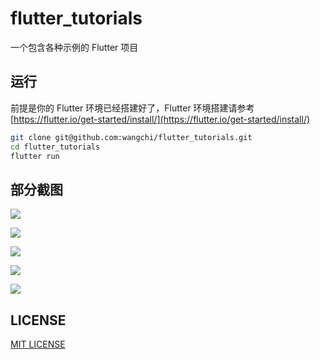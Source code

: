 # flutter_tutorials

一个包含各种示例的 Flutter 项目

## 运行

前提是你的 Flutter 环境已经搭建好了，Flutter 环境搭建请参考 [https://flutter.io/get-started/install/](https://flutter.io/get-started/install/)

```bash
git clone git@github.com:wangchi/flutter_tutorials.git
cd flutter_tutorials
flutter run
```

## 部分截图

![](./screenshots/catalog.png)

![](./screenshots/screenshot1.png)

![](./screenshots/screenshot2.png)

![](./screenshots/screenshot3.png)

![](./screenshots/screenshot4.png)

## LICENSE

[MIT LICENSE](https://wangchi.mit-license.org/)

